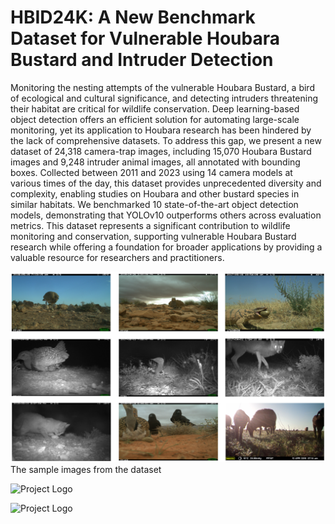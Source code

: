 # HBID24K: A New Benchmark Dataset for Vulnerable Houbara Bustard and Intruder Detection

Monitoring the nesting attempts of the vulnerable Houbara Bustard, a bird of ecological and cultural significance, and detecting intruders
threatening their habitat are critical for wildlife conservation. Deep learning-based object detection offers an efficient solution for
automating large-scale monitoring, yet its application to Houbara research has been hindered by the lack of comprehensive datasets. To
address this gap, we present a new dataset of 24,318 camera-trap images, including 15,070 Houbara Bustard images and 9,248 intruder
animal images, all annotated with bounding boxes. Collected between 2011 and 2023 using 14 camera models at various times of the
day, this dataset provides unprecedented diversity and complexity, enabling studies on Houbara and other bustard species in similar
habitats. We benchmarked 10 state-of-the-art object detection models, demonstrating that YOLOv10 outperforms others across evaluation
metrics. This dataset represents a significant contribution to wildlife monitoring and conservation, supporting vulnerable Houbara Bustard
research while offering a foundation for broader applications by providing a valuable resource for researchers and practitioners.

![Project Logo](1.png)
The sample images from the dataset

![Project Logo](grid_image.jpg)

![Project Logo](grid_image2.jpg)
